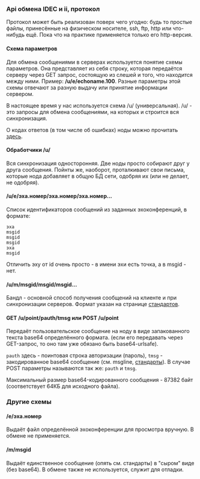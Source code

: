 ### Api обмена IDEC и ii, протокол

Протокол может быть реализован поверх чего угодно: будь то простые файлы, принесённые на физическом носителе, ssh, ftp, http или что-нибудь ещё. Пока что на практике применяется только его http-версия.

#### Схема параметров

Для обмена сообщениями в серверах используется понятие схемы параметров. Она представляет из себя строку, которая передаётся серверу через GET запрос, состоящую из слешей и того, что находится между ними. Пример: **/u/e/echoname.100**. Разные параметры этой схемы отвечают за разную выдачу или принятие информации сервером.

В настоящее время у нас используется схема /u/ (универсальная). /u/ - это запросы для обмена сообщениями, на которых и строится вся синхронизация.

О кодах ответов (в том числе об ошибках) ноды можно прочитать [здесь](errors.md).

#### Обработчики /u/

Вся синхронизация односторонняя. Две ноды просто собирают друг у друга сообщения. Пойнты же, наоборот, проталкивают свои письма, которые нода добавляет в общую БД сети, одобряя их (или не делает, не одобряя).

#### /u/e/эха.номер/эха.номер/эха.номер...

Список идентификаторов сообщений из заданных эхоконференций, в формате:

```
эха
msgid
msgid
msgid
эха
msgid
```

Отличить эху от id очень просто - в имени эхи есть точка, а в msgid - нет.

#### /u/m/msgid/msgid/msgid...

Бандл - основной способ получения сообщений на клиенте и при синхронизации серверов. Формат указан на странице [стандартов](standarts.md).

#### GET /u/point/pauth/tmsg или POST /u/point

Передаёт пользовательское сообщение на ноду в виде запакованного текста base64 определённого формата. (если его передавать через GET-запрос, то оно там уже обязано быть base64-urlsafe).

`pauth` здесь - поинтовая строка авторизации (пароль), `tmsg` - закодированное base64 сообщение (см. msgline, [стандарты](standarts.md)). В случае POST параметры называются так же: `pauth` и `tmsg`.

Максимальный размер base64-кодированного сообщения - 87382 байт (соответствует 64КБ для исходного файла).

### Другие схемы
#### /e/эха.номер

Выдаёт файл определённой эхоконференции для просмотра вручную. В обмене не применяется.

#### /m/msgid

Выдаёт единственное сообщение (опять см. стандарты) в "сыром" виде (без base64). В обмене также не используется, служит для отладки.
